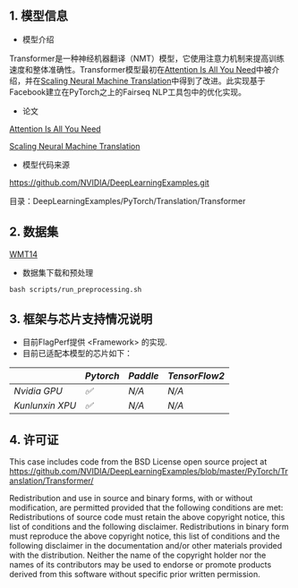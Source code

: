 ## 1. 模型信息

- 模型介绍

Transformer是一种神经机器翻译（NMT）模型，它使用注意力机制来提高训练速度和整体准确性。Transformer模型最初在[Attention Is All You Need](https://arxiv.org/abs/1706.03762)中被介绍，并在[Scaling Neural Machine Translation](https://arxiv.org/abs/1806.00187)中得到了改进。此实现基于Facebook建立在PyTorch之上的Fairseq NLP工具包中的优化实现。

- 论文

[Attention Is All You Need](https://arxiv.org/abs/1706.03762)

[Scaling Neural Machine Translation](https://arxiv.org/abs/1806.00187)

- 模型代码来源

https://github.com/NVIDIA/DeepLearningExamples.git

目录：DeepLearningExamples/PyTorch/Translation/Transformer



## 2. 数据集

[WMT14](http://statmt.org/wmt14/translation-task.html#Download)

- 数据集下载和预处理

```
bash scripts/run_preprocessing.sh
```


## 3. 框架与芯片支持情况说明

- 目前FlagPerf提供 &lt;Framework&gt; 的实现.
- 目前已适配本模型的芯片如下：

|              | *Pytorch* | *Paddle* | *TensorFlow2* |
| ------------ | --------- | -------- | ------------- |
| *Nvidia GPU* | *✅*       | *N/A*      | *N/A*         |
| *Kunlunxin XPU* | *✅*       | *N/A*    | *N/A*         |


## 4. 许可证

This case includes code from the BSD License open source project at https://github.com/NVIDIA/DeepLearningExamples/blob/master/PyTorch/Translation/Transformer/

Redistribution and use in source and binary forms, with or without modification, are permitted provided that the following conditions are met:
Redistributions of source code must retain the above copyright notice, this list of conditions and the following disclaimer.
Redistributions in binary form must reproduce the above copyright notice, this list of conditions and the following disclaimer in the documentation and/or other materials provided with the distribution.
Neither the name of the copyright holder nor the names of its contributors may be used to endorse or promote products derived from this software without specific prior written permission.